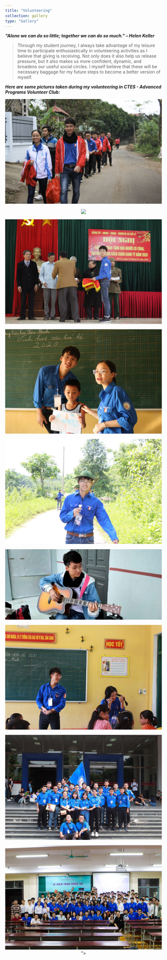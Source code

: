 ```yaml
---
title: "Volunteering"
collection: gallery
type: "Gallery"
---
```


***"Alone we can do so little; together we can do so much." – Helen Keller***


> Through my student journey, I always take advantage of my leisure time to participate enthusiastically in volunteering activities as I believe that giving is receiving. Not only does it also help us release pressure, but it also makes us more confident, dynamic, and broadens our useful social circles. I myself believe that these will be necessary baggage for my future steps to become a better version of myself.

***Here are some pictures taken during my volunteering in CTES - Advanced Programs Volunteer Club:***

<p align="center">
  <img src="/images/gallery/Volunteering/1.jpg">
</p>

<p align="center">
  <img src="/images/gallery/Volunteering/2.jpg">
</p>

<p align="center">
  <img src="/images/gallery/Volunteering/3.jpg">
</p>

<p align="center">
  <img src="/images/gallery/Volunteering/4.jpg">
</p>

<p align="center">
  <img src="/images/gallery/Volunteering/5.jpg">
</p>

<p align="center">
  <img src="/images/gallery/Volunteering/6.jpg">
</p>

<p align="center">
  <img src="/images/gallery/Volunteering/7.jpg">
</p>

<p align="center">
  <img src="/images/gallery/Volunteering/8.jpg">

<p align="center">
  <img src="/images/gallery/Volunteering/9.jpg">">
</p>

